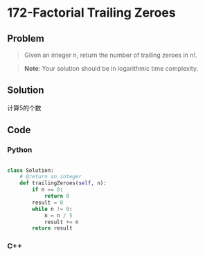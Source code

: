 # 172-Factorial Trailing Zeroes

## Problem

> Given an integer n, return the number of trailing zeroes in n!.

> **Note**: Your solution should be in logarithmic time complexity.

## Solution

计算5的个数

## Code

### Python

```python

class Solution:
    # @return an integer
    def trailingZeroes(self, n):
		if n == 0:
			return 0
		result = 0
		while n != 0:
			n = n / 5
			result += n
		return result

```

### C++

```cpp

```